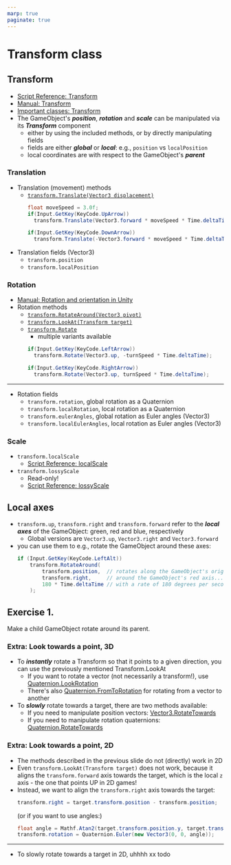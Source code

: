 ```yaml
---
marp: true
paginate: true
---
```

<!-- headingDivider: 3 -->
<!-- class: invert -->
# Transform class

## Transform

* [Script Reference: Transform](https://docs.unity3d.com/ScriptReference/Transform.html)
* [Manual: Transform](https://docs.unity3d.com/Manual/class-Transform.html)
* [Important classes: Transform](https://docs.unity3d.com/Manual/ScriptingTransform.html)
* The GameObject's ***position***, ***rotation*** and ***scale*** can be manipulated via its ***Transform*** component
  * either by using the included methods, or by directly manipulating fields
  * fields are either ***global*** or ***local***: e.g., `position` vs `localPosition`
  * local coordinates are with respect to the GameObject's ***parent***



### Translation
* Translation (movement) methods
  * [`transform.Translate(Vector3 displacement)`](https://docs.unity3d.com/ScriptReference/Transform.Translate.html)
    ```c#
    float moveSpeed = 3.0f;
    if(Input.GetKey(KeyCode.UpArrow))
      transform.Translate(Vector3.forward * moveSpeed * Time.deltaTime);

    if(Input.GetKey(KeyCode.DownArrow))
      transform.Translate(-Vector3.forward * moveSpeed * Time.deltaTime);
    ```
* Translation fields (Vector3)
  * `transform.position`
  * `transform.localPosition`
### Rotation

* [Manual: Rotation and orientation in Unity](https://docs.unity3d.com/Manual/QuaternionAndEulerRotationsInUnity.html)
* Rotation methods
  * [`transform.RotateAround(Vector3 pivot)`](https://docs.unity3d.com/ScriptReference/Transform.RotateAround.html)
  * [`transform.LookAt(Transform target)`](https://docs.unity3d.com/ScriptReference/Transform.LookAt.html)
  * [`transform.Rotate`](https://docs.unity3d.com/ScriptReference/Transform.Rotate.html)
    * multiple variants available
    ```c#
    if(Input.GetKey(KeyCode.LeftArrow))
      transform.Rotate(Vector3.up, -turnSpeed * Time.deltaTime);

    if(Input.GetKey(KeyCode.RightArrow))
      transform.Rotate(Vector3.up, turnSpeed * Time.deltaTime);
    ```

---

* Rotation fields
  * `transform.rotation`, global rotation as a Quaternion
  * `transform.localRotation`, local rotation as a Quaternion
  * `transform.eulerAngles`, global rotation as Euler angles (Vector3)
  * `transform.localEulerAngles`, local rotation as Euler angles (Vector3)

### Scale

* `transform.localScale`
  * [Script Reference: localScale](https://docs.unity3d.com/ScriptReference/Transform-localScale.html)
* `transform.lossyScale`
  * Read-only!
  * [Script Reference: lossyScale](https://docs.unity3d.com/ScriptReference/Transform-lossyScale.html)

## Local axes

* `transform.up`, `transform.right` and `transform.forward` refer to the ***local axes*** of the GameObject: green, red and blue, respectively
  * Global versions are `Vector3.up`, `Vector3.right` and `Vector3.forward` 
* you can use them to e.g., rotate the GameObject around these axes:
    ```c#
    if (Input.GetKey(KeyCode.LeftAlt))
        transform.RotateAround(
            transform.position,  // rotates along the GameObject's origin point...
            transform.right,     // around the GameObject's red axis... 
            180 * Time.deltaTime // with a rate of 180 degrees per second.
        );  
  ```

## Exercise 1.
<!-- _backgroundColor: #29366f -->

Make a child GameObject rotate around its parent.

### Extra: Look towards a point, 3D
<!-- backgroundColor: #5d275d -->

* To ***instantly*** rotate a Transform so that it points to a given direction, you can use the previously mentioned Transform.LookAt
  * If you want to rotate a vector (not necessarily a transform!), use [Quaternion.LookRotation](https://docs.unity3d.com/ScriptReference/Quaternion.LookRotation.html) 
  * There's also [Quaternion.FromToRotation](https://docs.unity3d.com/ScriptReference/Quaternion.FromToRotation.html) for rotating from a vector to another
* To ***slowly*** rotate towards a target, there are two methods available:
  * If you need to manipulate position vectors: [Vector3.RotateTowards](https://docs.unity3d.com/ScriptReference/Vector3.RotateTowards.html)
  * If you need to manipulate rotation quaternions: [Quaternion.RotateTowards](https://docs.unity3d.com/ScriptReference/Quaternion.RotateTowards.html)
<!-- _footer: "https://forum.unity.com/threads/look-rotation-2d-equivalent.611044/" -->
### Extra: Look towards a point, 2D

* The methods described in the previous slide do not (directly) work in 2D
* Even `transform.LookAt(Transform target)` does not work, because it aligns the `transform.forward` axis towards the target, which is the local `z` axis - the one that points UP in 2D games!
* Instead, we want to align the `transform.right` axis towards the target:
  ```c#
  transform.right = target.transform.position - transform.position;
  ```
  (or if you want to use angles:)
  ```c#
  float angle = Mathf.Atan2(target.transform.position.y, target.transform.position.x) * Mathf.Rad2Deg;
  transform.rotation = Quaternion.Euler(new Vector3(0, 0, angle));
  ```

---

* To slowly rotate towards a target in 2D, uhhhh xx todo